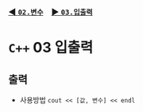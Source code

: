 ### [◀️ `02.변수`](./02_변수.md)　[▶️ `03.입출력`](./03_입출력.md)

# `C++` 03 입출력

## 출력
- 사용방법
    `cout << [값, 변수] << endl`